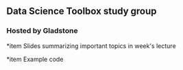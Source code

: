 ## Data Science Toolbox study group 
### Hosted by Gladstone

*item Slides summarizing important topics in week's lecture

*item Example code